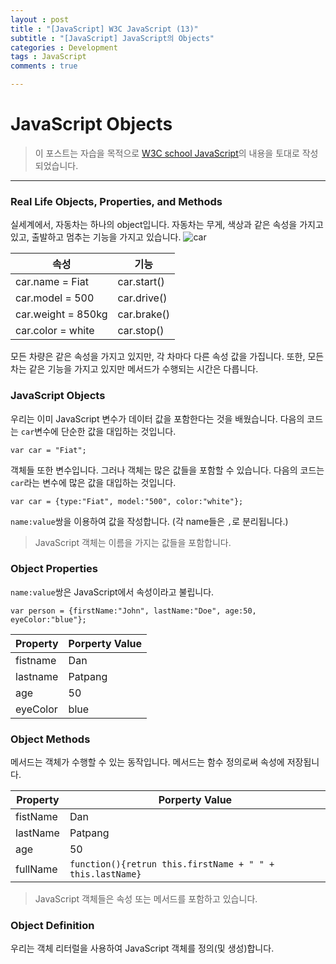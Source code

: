 ```yaml
---
layout : post
title : "[JavaScript] W3C JavaScript (13)"
subtitle : "[JavaScript] JavaScript의 Objects"
categories : Development
tags : JavaScript
comments : true

---
```


# JavaScript Objects

> 이 포스트는 자습을 목적으로 [W3C school JavaScript](https://www.w3schools.com/js/default.asp)의 내용을 토대로 작성되었습니다.

_ _ _

### Real Life Objects, Properties, and Methods

실세계에서, 자동차는 하나의 object입니다.
자동차는 무게, 색상과 같은 속성을 가지고 있고, 출발하고 멈추는 기능을 가지고 있습니다.
![car](https://www.w3schools.com/js/objectExplained.gif)

| 속성 | 기능 |
|---|---|
| car.name = Fiat | car.start() |
| car.model = 500 | car.drive() |
| car.weight = 850kg | car.brake() |
| car.color = white | car.stop() |

모든 차량은 같은 속성을 가지고 있지만, 각 차마다 다른 속성 값을 가집니다.
또한, 모든 차는 같은 기능을 가지고 있지만 메서드가 수행되는 시간은 다릅니다.

### JavaScript Objects

우리는 이미 JavaScript 변수가 데이터 값을 포함한다는 것을 배웠습니다.
다음의 코드는 `car`변수에 단순한 값을 대입하는 것입니다.
```
var car = "Fiat";
```
객체들 또한 변수입니다. 그러나 객체는 많은 값들을 포함할 수 있습니다.
다음의 코드는 `car`라는 변수에 많은 값을 대입하는 것입니다.
```
var car = {type:"Fiat", model:"500", color:"white"};
```
`name:value`쌍을 이용하여 값을 작성합니다. (각 name들은 `,`로 분리됩니다.)
> JavaScript 객체는 이름을 가지는 값들을 포함합니다.

### Object Properties

`name:value`쌍은 JavaScript에서 속성이라고 불립니다.
```
var person = {firstName:"John", lastName:"Doe", age:50, eyeColor:"blue"};
```

| Property | Porperty Value |
|---|---|
| fistname | Dan |
| lastname | Patpang |
| age | 50 |
| eyeColor | blue |

### Object Methods

메서드는 객체가 수행할 수 있는 동작입니다.
메서드는 함수 정의로써 속성에 저장됩니다.

| Property | Porperty Value |
|---|---|
| fistName | Dan |
| lastName | Patpang |
| age | 50 |
| fullName | `function(){retrun this.firstName + " " + this.lastName}` |

> JavaScript 객체들은 속성 또는 메서드를 포함하고 있습니다.

### Object Definition
우리는 객체 리터럴을 사용하여 JavaScript 객체를 정의(및 생성)합니다.
